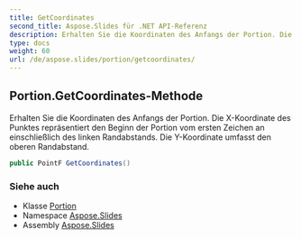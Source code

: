 ```yaml
---
title: GetCoordinates
second_title: Aspose.Slides für .NET API-Referenz
description: Erhalten Sie die Koordinaten des Anfangs der Portion. Die X-Koordinate des Punktes repräsentiert den Beginn der Portion vom ersten Zeichen an einschließlich des linken Randabstands. Die Y-Koordinate umfasst den oberen Randabstand.
type: docs
weight: 60
url: /de/aspose.slides/portion/getcoordinates/
---
```


## Portion.GetCoordinates-Methode

Erhalten Sie die Koordinaten des Anfangs der Portion. Die X-Koordinate des Punktes repräsentiert den Beginn der Portion vom ersten Zeichen an einschließlich des linken Randabstands. Die Y-Koordinate umfasst den oberen Randabstand.

```csharp
public PointF GetCoordinates()
```

### Siehe auch

* Klasse [Portion](../../portion)
* Namespace [Aspose.Slides](../../portion)
* Assembly [Aspose.Slides](../../../)

<!-- DO NOT EDIT: generiert von xmldocmd für Aspose.Slides.dll -->